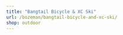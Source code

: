 ```yaml
---
title: "Bangtail Bicycle & XC Ski"
url: /bozeman/bangtail-bicycle-and-xc-ski/
shop: outdoor
---
```

